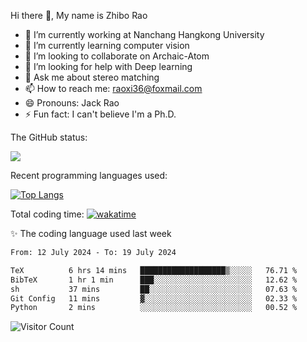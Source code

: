 Hi there 👋, My name is Zhibo Rao
- 🔭 I’m currently working at Nanchang Hangkong University
- 🌱 I’m currently learning computer vision
- 👯 I’m looking to collaborate on Archaic-Atom
- 🤔 I’m looking for help with Deep learning
- 💬 Ask me about stereo matching
- 📫 How to reach me: raoxi36@foxmail.com
- 😄 Pronouns: Jack Rao
- ⚡ Fun fact: I can't believe I'm a Ph.D.

The GitHub status:

![](https://github-readme-stats.vercel.app/api?username=ZhiboRao)

Recent programming languages used:

[![Top Langs](https://github-readme-stats.vercel.app/api/top-langs/?username=ZhiboRao&layout=compact)](https://github.com/anuraghazra/github-readme-stats)

Total coding time: [![wakatime](https://wakatime.com/badge/user/51ec5ec7-4742-4243-9eea-732ade32c0b7.svg)](https://wakatime.com/@51ec5ec7-4742-4243-9eea-732ade32c0b7)

✨ The coding language used last week 
<!--START_SECTION:waka-->

```txt
From: 12 July 2024 - To: 19 July 2024

TeX          6 hrs 14 mins   ███████████████████▒░░░░░   76.71 %
BibTeX       1 hr 1 min      ███░░░░░░░░░░░░░░░░░░░░░░   12.62 %
sh           37 mins         ██░░░░░░░░░░░░░░░░░░░░░░░   07.63 %
Git Config   11 mins         ▓░░░░░░░░░░░░░░░░░░░░░░░░   02.33 %
Python       2 mins          ░░░░░░░░░░░░░░░░░░░░░░░░░   00.52 %
```

<!--END_SECTION:waka-->

![Visitor Count](https://profile-counter.glitch.me/Raohaocheng/count.svg)

